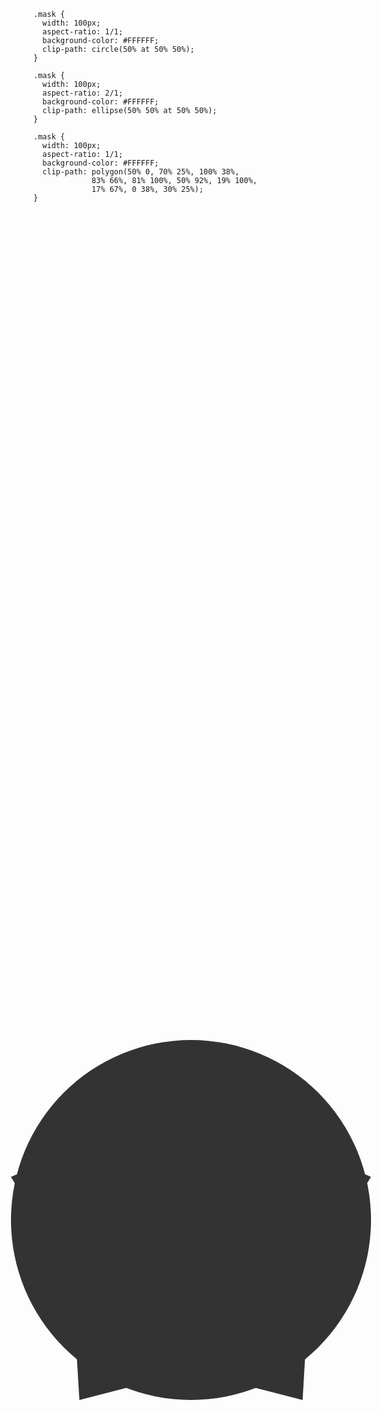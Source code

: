 <div class="examples-CP">
<div class="example example-CP-1">
  <div class="example__view">
    <div class="block"></div>
  </div>
  <pre class="example__code"><code class="language-css">.mask {
  width: 100px;
  aspect-ratio: 1/1;
  background-color: #FFFFFF;
  clip-path: circle(50% at 50% 50%);
}</code></pre>
</div>
<div class="example example-CP-2">
  <div class="example__view">
    <div class="block"></div>
  </div>
  <pre class="example__code"><code class="language-css">.mask {
  width: 100px;
  aspect-ratio: 2/1;
  background-color: #FFFFFF;
  clip-path: ellipse(50% 50% at 50% 50%);
}</code></pre>
</div>
<div class="example example-CP-3">
  <div class="example__view">
    <div class="block"></div>
  </div>
  <pre class="example__code"><code class="language-css">.mask {
  width: 100px;
  aspect-ratio: 1/1;
  background-color: #FFFFFF;
  clip-path: polygon(50% 0, 70% 25%, 100% 38%, 
             83% 66%, 81% 100%, 50% 92%, 19% 100%, 
             17% 67%, 0 38%, 30% 25%);
}</code></pre>
</div>
</div>

<style>
  .examples-CP .example {
    grid-template-columns: 1fr 2fr;
  }
  .examples-CP .block {
    position: absolute;
    top: 50%; left: 50%;
    translate: -50% -50%;
  }
  .example-CP-1 .block {
    width: 60%; aspect-ratio: 1/1;
    background-color: light-dark(#333, #fff);
    clip-path: circle(50% at 50% 50%);
  }
  .example-CP-2 .block {
    width: 60%; aspect-ratio: 2/1;
    background-color: light-dark(#333, #fff);
    clip-path: ellipse(50% 50% at 50% 50%);
  }
  .example-CP-3 .block {
    width: 60%; aspect-ratio: 1/1;
    background-color: light-dark(#333, #fff);
    clip-path: polygon(50% 0, 70% 25%, 100% 38%, 83% 66%, 81% 100%, 50% 92%, 19% 100%, 17% 67%, 0 38%, 30% 25%);
  }
</style>